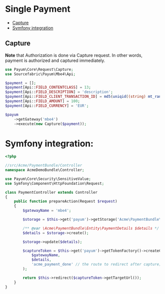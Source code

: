 # Single Payment

* [Capture](#capture)
* [Symfony integration](#symfony-integration)

## Capture

**Note** that Authorization is done via Capture request.
In other words, payment is authorized and captured immediately.

```php
use Payum\Core\Request\Capture;
use Sourcefabric\Payum\Mbe4\Api;

$payment = [];
$payment[Api::FIELD_CONTENTCLASS] = 13;
$payment[Api::FIELD_DESCRIPTION] = 'description';
$payment[Api::FIELD_CLIENT_TRANSACTION_ID] = md5(uniqid((string) mt_rand(), true));
$payment[Api::FIELD_AMOUNT] = 100;
$payment[Api::FIELD_CURRENCY] = 'EUR';

$payum
    ->getGateway('mbe4')
    ->execute(new Capture($payment));
```

# Symfony integration:

```php
<?php

//src/Acme/PaymentBundle/Controller
namespace AcmeDemoBundle\Controller;

use Payum\Core\Security\SensitiveValue;
use Symfony\Component\HttpFoundation\Request;

class PaymentController extends Controller
{
    public function prepareAction(Request $request)
    {
        $gatewayName = 'mbe4';

        $storage = $this->get('payum')->getStorage('Acme\PaymentBundle\Entity\PaymentDetails');

        /** @var \Acme\PaymentBundle\Entity\PaymentDetails $details */
        $details = $storage->create();

        $storage->update($details);

        $captureToken = $this->get('payum')->getTokenFactory()->createCaptureToken(
            $gatewayName,
            $details,
            'acme_payment_done' // the route to redirect after capture;
        );

        return $this->redirect($captureToken->getTargetUrl());
    }
}

```